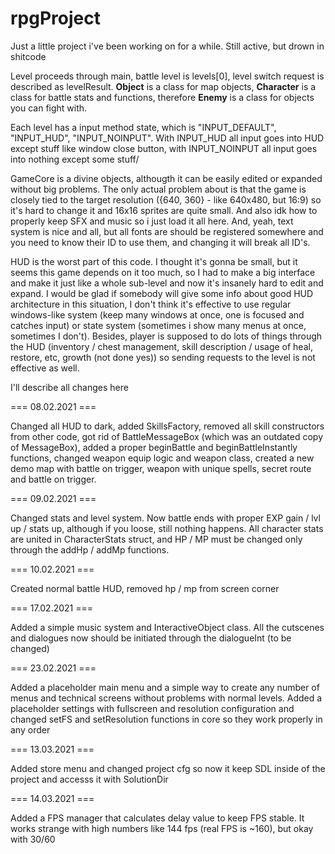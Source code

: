 # rpgProject

Just a little project i've been working on for a while.
Still active, but drown in shitcode

Level proceeds through main, battle level is levels[0], level switch request is described as levelResult.
<b>Object</b> is a class for map objects, <b>Character</b> is a class for battle stats and functions, therefore <b>Enemy</b> is a class for objects you can fight with.

Each level has a input method state, which is "INPUT_DEFAULT", "INPUT_HUD", "INPUT_NOINPUT".
With INPUT_HUD all input goes into HUD except stuff like window close button,
with INPUT_NOINPUT all input goes into nothing except some stuff/

GameCore is a divine objects, althougth it can be easily edited or expanded without big problems. The only actual problem about is that the game is closely tied to the
target resolution ({640, 360} - like 640x480, but 16:9) so it's hard to change it and 16x16 sprites are quite small. And also idk how to properly keep SFX and music
so i just load it all here. And, yeah, text system is nice and all, but all fonts are should be registered somewhere and you need to know their ID to use them, and
changing it will break all ID's.

HUD is the worst part of this code. I thought it's gonna be small, but it seems this game depends on it too much, so I had
to make a big interface and make it just like a whole sub-level and now it's insanely hard to edit and expand.
I would be glad if somebody will give some info about good HUD architecture in this situation, I don't think it's effective to use regular
windows-like system (keep many windows at once, one is focused and catches input) or state system (sometimes i show many menus at once, sometimes I don't).
Besides, player is supposed to do lots of things through the HUD (inventory / chest management, skill description / usage of heal, restore, etc, growth (not done yes)) so
sending requests to the level is not effective as well.

I'll describe all changes here

=== 08.02.2021 ===

Changed all HUD to dark, added SkillsFactory, removed all skill constructors from other code, got rid of BattleMessageBox (which was an outdated copy of MessageBox), added a proper beginBattle and beginBattleInstantly functions, changed weapon equip logic and weapon class, created a new demo map with battle on trigger, weapon with unique spells, secret route and battle on trigger.

=== 09.02.2021 ===

Changed stats and level system. Now battle ends with proper EXP gain / lvl up / stats up, although if you loose, still nothing happens. All character stats are united in CharacterStats struct, and HP / MP must be changed only through the addHp / addMp functions.

=== 10.02.2021 ===

Created normal battle HUD, removed hp / mp from screen corner

=== 17.02.2021 ===

Added a simple music system and InteractiveObject class. All the cutscenes and dialogues now should be initiated through the dialogueInt (to be changed)

=== 23.02.2021 ===

Added a placeholder main menu and a simple way to create any number of menus and technical screens without problems with normal levels. Added a placeholder settings with fullscreen and resolution configuration and changed setFS and setResolution functions in core so they work properly in any order

=== 13.03.2021 ===

Added store menu and changed project cfg so now it keep SDL inside of the project and accesss it with SolutionDir

=== 14.03.2021 ===

Added a FPS manager that calculates delay value to keep FPS stable. It works strange with high numbers like 144 fps (real FPS is ~160), but okay with 30/60
